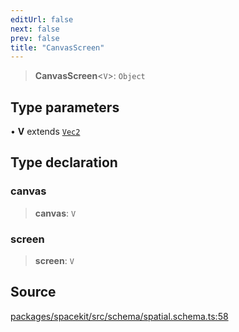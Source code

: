 ```yaml
---
editUrl: false
next: false
prev: false
title: "CanvasScreen"
---
```


> **CanvasScreen**\<`V`\>: `Object`

## Type parameters

• **V** extends [`Vec2`](Vec2.md)

## Type declaration

### canvas

> **canvas**: `V`

### screen

> **screen**: `V`

## Source

[packages/spacekit/src/schema/spatial.schema.ts:58](https://github.com/nodenogg-in/alpha-p2p/blob/bd4a66e/packages/spacekit/src/schema/spatial.schema.ts#L58)
